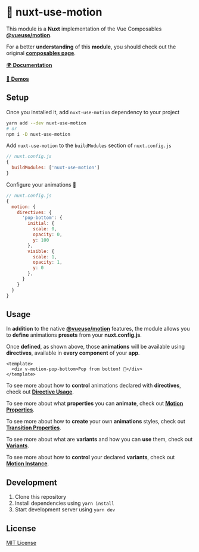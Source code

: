 # 🤹 nuxt-use-motion

This module is a **Nuxt** implementation of the Vue Composables [**@vueuse/motion**](https://github.com/vueuse/motion).

For a better **understanding** of this **module**, you should check out the original [**composables page**](https://github.com/vueuse/motion).

[🌍 **Documentation**](https://vueuse-motion.netlify.app)

[👀 **Demos**](https://vueuse-motion-demo.netlify.app)

## Setup

Once you installed it, add `nuxt-use-motion` dependency to your project

```bash
yarn add --dev nuxt-use-motion
# or
npm i -D nuxt-use-motion
```

Add `nuxt-use-motion` to the `buildModules` section of `nuxt.config.js`

```js
// nuxt.config.js
{
  buildModules: ['nuxt-use-motion']
}
```

Configure your animations 🤹

```js
// nuxt.config.js
{
  motion: {
    directives: {
      'pop-bottom': {
        initial: {
          scale: 0,
          opacity: 0,
          y: 100
        },
        visible: {
          scale: 1,
          opacity: 1,
          y: 0
        },
      }
    }
  }
}
```

## Usage

In **addition** to the native [**@vueuse/motion**](https://vueuse-motion.netlify.app) features, the module allows you to **define** animations **presets** from your **nuxt.config.js**.

Once **defined**, as shown above, those **animations** will be available using **directives**, available in **every component** of your **app**.

```vue
<template>
  <div v-motion-pop-bottom>Pop from bottom! 🎺</div>
</template>
```

To see more about how to **control** animations declared with **directives**, check out [**Directive Usage**](https://vueuse-motion.netlify.app/directive-usage).

To see more about what **properties** you can **animate**, check out [**Motion Properties**](https://vueuse-motion.netlify.app/motion-properties).

To see more about how to **create** your own **animations** styles, check out [**Transition Properties**](https://vueuse-motion.netlify.app/transition-properties).

To see more about what are **variants** and how you can **use** them, check out [**Variants**](https://vueuse-motion.netlify.app/variants).

To see more about how to **control** your declared **variants**, check out [**Motion Instance**](https://vueuse-motion.netlify.app/motion-instance).

## Development

1. Clone this repository
2. Install dependencies using `yarn install`
3. Start development server using `yarn dev`

## License

[MIT License](./LICENSE)
